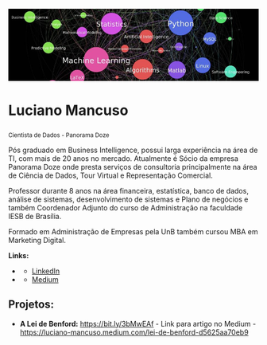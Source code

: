 <p align="left">
  <img src="Capa_Linkedin.jpg" >
</p>

# Luciano Mancuso
<sub>Cientista de Dados - Panorama Doze</sub>

Pós graduado em Business Intelligence, possui larga experiência na área de TI, com mais de 20 anos no mercado. Atualmente é Sócio da empresa Panorama Doze onde presta serviços de consultoria principalmente na área de Ciência de Dados, Tour Virtual e Representação Comercial.

Professor durante 8 anos na área financeira, estatística, banco de dados, análise de sistemas, desenvolvimento de sistemas e Plano de negócios e também Coordenador Adjunto do curso de Administração na faculdade IESB de Brasília.

Formado em Administração de Empresas pela UnB também cursou MBA em Marketing Digital. 


**Links:**
* * [LinkedIn](https://www.linkedin.com/in/luciano-mancuso-ti)
* * [Medium](https://medium.com/@luciano.mancuso)


## Projetos:

* **A Lei de Benford:** https://bit.ly/3bMwEAf - Link para artigo no Medium - https://luciano-mancuso.medium.com/lei-de-benford-d5625aa70eb9
